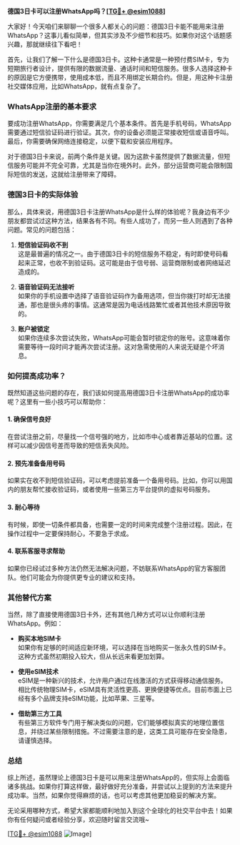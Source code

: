 **德国3日卡可以注册WhatsApp吗？[[TG💪+ @esim1088](https://t.me/s/esim1088)]**

大家好！今天咱们来聊聊一个很多人都关心的问题：德国3日卡能不能用来注册WhatsApp？这事儿看似简单，但其实涉及不少细节和技巧。如果你对这个话题感兴趣，那就继续往下看吧！

首先，让我们了解一下什么是德国3日卡。这种卡通常是一种预付费SIM卡，专为短期旅行者设计，提供有限的数据流量、通话时间和短信服务。很多人选择这种卡的原因是它方便携带，使用成本低，而且不用绑定长期合约。但是，用这种卡注册社交媒体应用，比如WhatsApp，就有点复杂了。

### WhatsApp注册的基本要求

要成功注册WhatsApp，你需要满足几个基本条件。首先是手机号码，WhatsApp需要通过短信验证码进行验证。其次，你的设备必须能正常接收短信或语音呼叫。最后，你需要确保网络连接稳定，以便下载和安装应用程序。

对于德国3日卡来说，前两个条件是关键。因为这款卡虽然提供了数据流量，但短信服务可能并不完全可靠，尤其是当你在境外时。此外，部分运营商可能会限制国际短信的发送，这就给注册带来了障碍。

### 德国3日卡的实际体验

那么，具体来说，用德国3日卡注册WhatsApp是什么样的体验呢？我身边有不少朋友都尝试过这种方法，结果各有不同。有些人成功了，而另一些人则遇到了各种问题。常见的问题包括：

1. **短信验证码收不到**  
   这是最普遍的情况之一。由于德国3日卡的短信服务不稳定，有时即使号码看起来正常，也收不到验证码。这可能是由于信号弱、运营商限制或者网络延迟造成的。

2. **语音验证码无法接听**  
   如果你的手机设置中选择了语音验证码作为备用选项，但当你拨打时却无法接通，那也是很头疼的事情。这通常是因为电话线路繁忙或者其他技术原因导致的。

3. **账户被锁定**  
   如果你连续多次尝试失败，WhatsApp可能会暂时锁定你的账号。这意味着你需要等待一段时间才能再次尝试注册。这对急需使用的人来说无疑是个坏消息。

### 如何提高成功率？

既然知道这些问题的存在，我们该如何提高用德国3日卡注册WhatsApp的成功率呢？这里有一些小技巧可以帮助你：

#### 1. 确保信号良好
在尝试注册之前，尽量找一个信号强的地方，比如市中心或者靠近基站的位置。这样可以减少因信号差而导致的短信丢失风险。

#### 2. 预先准备备用号码
如果实在收不到短信验证码，可以考虑提前准备一个备用号码。比如，你可以用国内的朋友帮忙接收验证码，或者使用一些第三方平台提供的虚拟号码服务。

#### 3. 耐心等待
有时候，即使一切条件都具备，也需要一定的时间来完成整个注册过程。因此，在操作过程中一定要保持耐心，不要急于求成。

#### 4. 联系客服寻求帮助
如果你已经试过多种方法仍然无法解决问题，不妨联系WhatsApp的官方客服团队。他们可能会为你提供更专业的建议和支持。

### 其他替代方案

当然，除了直接使用德国3日卡外，还有其他几种方式可以让你顺利注册WhatsApp。例如：

- **购买本地SIM卡**  
  如果你有足够的时间适应新环境，可以选择在当地购买一张永久性的SIM卡。这种方式虽然初期投入较大，但从长远来看更加划算。

- **使用eSIM技术**  
  eSIM是一种新兴的技术，允许用户通过在线激活的方式获得移动通信服务。相比传统物理SIM卡，eSIM具有灵活性更高、更换便捷等优点。目前市面上已经有多个品牌支持eSIM功能，比如苹果、三星等。

- **借助第三方工具**  
  有些第三方软件专门用于解决类似的问题，它们能够模拟真实的地理位置信息，并绕过某些限制措施。不过需要注意的是，这类工具可能存在安全隐患，请谨慎选择。

### 总结

综上所述，虽然理论上德国3日卡是可以用来注册WhatsApp的，但实际上会面临诸多挑战。如果你打算这样做，最好做好充分准备，并尝试以上提到的方法来提升成功率。当然，如果你觉得麻烦的话，也可以考虑其他更加稳妥的解决方案。

无论采用哪种方式，希望大家都能顺利地加入到这个全球化的社交平台中去！如果你有任何疑问或者经验分享，欢迎随时留言交流哦~

[[TG💪+ @esim1088](https://t.me/s/esim1088) ![Image](https://i.postimg.cc/4NQfJmqS/Snipaste-2025-05-13-00-14-12.png)]